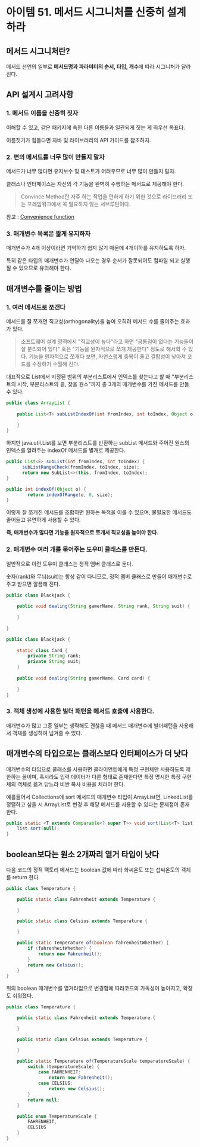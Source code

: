 # 아이템 51. 메서드 시그니처를 신중히 설계하라

## 메서드 시그니처란?

메서드 선언의 일부로 **메서드명과 파라미터의 순서, 타입, 개수**에 따라 시그니처가 달라진다.

## API 설계시 고려사항

### 1. 메서드 이름을 신중히 짓자

이해할 수 있고, 같은 패키지에 속한 다른 이름들과 일관되게 짓는 게 최우선 목표다.

이름짓기가 힘들다면 자바 및 라이브러리의 API 가이드를 참조하자.

### 2. 편의 메서드를 너무 많이 만들지 말자

메서드가 너무 많다면 유지보수 및 테스트가 어려우므로 너무 많이 만들지 말자.

클래스나 인터페이스는 자신의 각 기능을 완벽히 수행하는 메서드로 제공해야 한다.

> Convince Method란 자주 하는 작업을 편하게 하기 위한 것으로 라이브러리 또는 프레임워크에서 꼭 필요하지 않는 서브루틴이다.

참고 : [Convenience function](https://en.wikipedia.org/wiki/Convenience_function)

### 3. 매개변수 목록은 짧게 유지하자

매개변수가 4개 이상이라면 기억하기 쉽지 않기 때문에 4개이하를 유지하도록 하자.

특히 같은 타입의 매개변수가 연달아 나오는 경우 순서가 잘못되어도 컴파일 되고 실행될 수 있으므로 유의해야 한다.

## 매개변수를 줄이는 방법

### 1. 여러 메서드로 쪼갠다

메서드를 잘 쪼개면 직교성(orthogonality)을 높여 오히려 메서드 수를 줄여주는 효과가 있다.

> 소프트웨어 설계 영역에서 "직교성이 높다"라고 하면 "공통점이 없다는 기능들이 잘 분리되어 있다" 혹은 "기능을 원자적으로 쪼개 제공한다" 정도로 해서학 수 있다.
기능을 원자적으로 쪼개다 보면, 자연스럽게 중복이 줄고 결합성이 낮아져 코드를 수정하기 수월해 진다.

대표적으로 List에서 지정된 범위의 부분리스트에서 인덱스를 찾는다고 할 때 "부분리스트의 시작, 부분리스트의 끝, 찾을 원소"까지 총 3개의 매개변수를 가진 메서드를 만들 수 있다.

```java
public class ArrayList {
    
    public List<T> subListIndexOf(int fromIndex, int toIndex, Object o) {
        
    }
}
```

하지만 java.util.List를 보면 부분리스트를 반환하는 subList 메서드와 주어진 원스의 인덱스를 알려주는 indexOf 메서드를 별개로 제공한다.

```java
public List<E> subList(int fromIndex, int toIndex) {
      subListRangeCheck(fromIndex, toIndex, size);
      return new SubList<>(this, fromIndex, toIndex);
}

public int indexOf(Object o) {
        return indexOfRange(o, 0, size);
}
```

이렇게 잘 쪼개진 메서드를 조합하면 원하는 목적을 이룰 수 있으며, 불필요한 메서드도 줄어들고 유연하게 사용할 수 있다.

**즉, 매개변수가 많다면 기능을 원자적으로 쪼개서 직교성을 높여야 한다.**

### 2. 매개변수 여러 개를 묶어주는 도우미 클래스를 만든다.

일반적으로 이런 도우미 클래스는 정적 멤버 클래스로 둔다.

숫자(rank)와 무늬(suit)는 항상 같이 다니므로, 정적 멤버 클래스로 만들어 매개변수로 주고 받으면 깔끔해 진다.

```java
public class Blackjack {
   
    public void dealing(String gamerName, String rank, String suit) {
        
    }
    
}

public class Blackjack {
    
    static class Card {
        private String rank;
        private String suit;
    }
    
    public void dealing(String gamerName, Card card) {
        
    }
}
```

### 3. 객체 생성에 사용한 빌더 패턴을 메서드 호출에 사용한다.

매개변수가 많고 그중 일부는 생략해도 괜찮을 때 메서드 매개변수에 빌더패턴을 사용해서 객체를 생성하여 넘겨줄 수 있다.

## 매개변수의 타입으로는 클래스보다 인터페이스가 더 낫다

매개변수의 타입으로 클래스를 사용하면 클라이언트에게 특정 구현체만 사용하도록 제한하는 꼴이며, 혹시라도 입력 데이터가 다른 형태로 존재한다면 특정 명시한 특정 구현체의 객체로 옮겨 담느라 비싼 복사 비용을 치러야 한다.

예를들어서 Collections에 sort 메서드의 매개변수 타입이 ArrayList면, LinkedList를 정렬하고 싶을 시 ArrayList로 변경 후 해당 메서드를 사용할 수 있다는 문제점이 존재한다.

```java
public static <T extends Comparable<? super T>> void sort(List<T> list) {
    list.sort(null);
}
```

## boolean보다는 원소 2개짜리 열거 타입이 낫다

다음 코드의 정적 팩토리 메서드는 boolean 값에 따라 화씨온도 또는 섭씨온도의 객체를 return 한다.

```java
public class Temperature {

    public static class Fahrenheit extends Temperature {

    }

    public static class Celsius extends Temperature {
        
    }

    public static Temperature of(boolean fahrenheitWhether) {
        if (fahrenheitWhether) {
            return new Fahrenheit();
        }
        return new Celsius();
    }
}
```

위의 boolean 매개변수를 열거타입으로 변경함에 따라코드의 가독성이 높아지고, 확장도 쉬워졌다.

```java
public class Temperature {

    public static class Fahrenheit extends Temperature {

    }

    public static class Celsius extends Temperature {

    }

    public static Temperature of(TemperatureScale temperatureScale) {
        switch (temperatureScale) {
            case FAHRENHEIT:
                return new Fahrenheit();
            case CELSIUS:
                return new Celsius();
        }
        return null;
    }

    public enum TemperatureScale {
        FAHRENHEIT,
        CELSIUS
    }
}
```